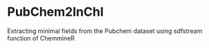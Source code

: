 PubChem2InChI
=============

Extracting minimal fields from the Pubchem dataset using sdfstream function of ChemmineR
